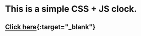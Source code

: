 # This is a simple CSS + JS clock.

## [Click here](https://nilahomar.github.io/css-js-clock/){:target="_blank"}

